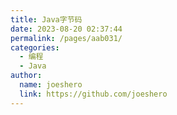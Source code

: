 ```yaml
---
title: Java字节码
date: 2023-08-20 02:37:44
permalink: /pages/aab031/
categories:
  - 编程
  - Java
author: 
  name: joeshero
  link: https://github.com/joeshero
---
```

